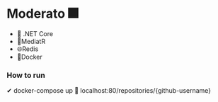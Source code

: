 
# Moderato 🎆

 - 🎪 .NET Core 
 - 🤝MediatR 
 - 🌐Redis
 - 🐳Docker

### How to run
✔ docker-compose up
🏁 localhost:80/repositories/{github-username}
